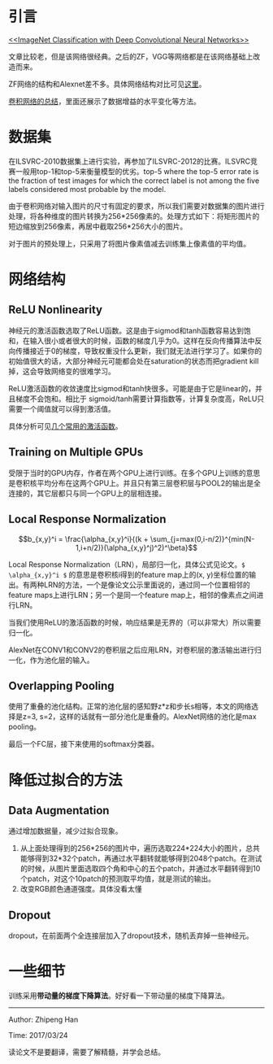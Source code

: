 # 引言

[\<\<ImageNet Classification with Deep Convolutional Neural Networks\>\>](http://www.cs.toronto.edu/~fritz/absps/imagenet.pdf)

文章比较老，但是该网络很经典。之后的ZF，VGG等网络都是在该网络基础上改造而来。

ZF网络的结构和Alexnet差不多。具体网络结构对比可见[这里](http://blog.csdn.net/fdchao/article/details/52915716)。

[卷积网络的总结](http://www.mamicode.com/info-detail-1602750.html)，里面还展示了数据增益的水平变化等方法。

# 数据集

在ILSVRC-2010数据集上进行实验，再参加了ILSVRC-2012的比赛。ILSVRC竞赛一般用top-1和top-5来衡量模型的优劣。top-5 where the top-5 error rate is the fraction of test images for which the correct label is not among the five labels considered most probable by the model.

由于卷积网络对输入图片的尺寸有固定的要求，所以我们需要对数据集的图片进行处理，将各种维度的图片转换为256\*256像素的。处理方式如下：将矩形图片的短边缩放到256像素，再居中截取256\*256大小的图片。
 
对于图片的预处理上，只采用了将图片像素值减去训练集上像素值的平均值。

# 网络结构

## ReLU Nonlinearity

神经元的激活函数选取了ReLU函数。这是由于sigmod和tanh函数容易达到饱和，在输入很小或者很大的时候，函数的梯度几乎为0。这样在反向传播算法中反向传播接近于0的梯度，导致权重没什么更新，我们就无法进行学习了。如果你的初始值很大的话，大部分神经元可能都会处在saturation的状态而把gradient kill掉，这会导致网络变的很难学习。

ReLU激活函数的收敛速度比sigmod和tanh快很多。可能是由于它是linear的，并且梯度不会饱和。相比于 sigmoid/tanh需要计算指数等，计算复杂度高，ReLU只需要一个阈值就可以得到激活值。

具体分析可见[几个常用的激活函数](http://blog.csdn.net/u014365862/article/details/52710698)。

## Training on Multiple GPUs

受限于当时的GPU内存，作者在两个GPU上进行训练。在多个GPU上训练的意思是卷积核平均分布在这两个GPU上。并且只有第三层卷积层与POOL2的输出是全连接的，其它层都只与同一个GPU上的层相连接。

## Local Response Normalization

```math
b_{x,y}^i = \frac{\alpha_{x,y}^i}{(k + \sum_{j=max(0,i-n/2)}^{min(N-1,i+n/2)}(\alpha_{x,y}^j)^2)^\beta}
```
Local Response Normalization（LRN），局部归一化，具体公式见论文。`$ \alpha_{x,y}^i $` 的意思是卷积核i得到的feature map上的(x, y)坐标位置的输出。有两种LRN的方法，一个是像论文公示里面说的，通过同一个位置相邻的feature maps上进行LRN；另一个是同一个feature map上，相邻的像素点之间进行LRN。

当我们使用ReLU的激活函数的时候，响应结果是无界的（可以非常大）所以需要归一化。

AlexNet在CONV1和CONV2的卷积层之后应用LRN，对卷积层的激活输出进行归一化，作为池化层的输入。

## Overlapping Pooling

使用了重叠的池化结构。正常的池化层的感知野z\*z和步长s相等，本文的网络选择是z=3, s=2，这样的话就有一部分池化是重叠的。AlexNet网络的池化是max pooling。

最后一个FC层，接下来使用的softmax分类器。

# 降低过拟合的方法

## Data Augmentation

通过增加数据量，减少过拟合现象。

1. 从上面处理得到的256\*256的图片中，遍历选取224\*224大小的图片，总共能够得到32\*32个patch，再通过水平翻转就能够得到2048个patch。在测试的时候，从图片里面选取四个角和中心的五个patch，并通过水平翻转得到10个patch，对这个10patch的预测取平均值，就是测试的输出。
2. 改变RGB颜色通道强度。具体没看太懂

## Dropout   
   
dropout，在前面两个全连接层加入了dropout技术，随机丢弃掉一些神经元。

# 一些细节

训练采用**带动量的梯度下降算法**。好好看一下带动量的梯度下降算法。

***
Author: Zhipeng Han

Time: 2017/03/24

读论文不是要翻译，需要了解精髓，并学会总结。
